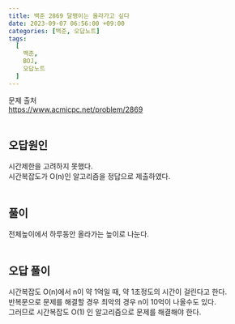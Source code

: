 ```yaml
---
title: 백준 2869 달팽이는 올라가고 싶다
date: 2023-09-07 06:56:00 +09:00
categories: [백준, 오답노트]
tags:
  [
    백준,
	BOJ,
	오답노트
  ]
---
```


문제 출처<br>
<https://www.acmicpc.net/problem/2869><br>
<br>
## 오답원인
시간제한을 고려하지 못했다.<br>
시간복잡도가 O(n)인 알고리즘을 정답으로 제출하였다.<br>
<br>
## 풀이
전체높이에서 하루동안 올라가는 높이로 나눈다.<br>
<br>
## 오답 풀이
시간복잡도 O(n)에서 n이 약 1억일 때, 약 1초정도의 시간이 걸린다고 한다.<br>
반복문으로 문제를 해결할 경우 최악의 경우 n이 10억이 나올수도 있다.<br>
그러므로 시간복잡도 O(1) 인 알고리즘으로 문제를 해결해야 한다.